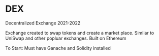 # DEX
Decentralized Exchange 2021-2022

Exchange created to swap tokens and create a market place.
Similar to UniSwap and other popluar exchanges.
Built on Ethereum 

To Start:
Must have Ganache and Solidity installed

